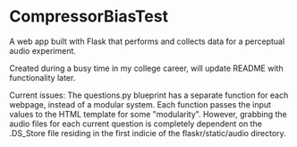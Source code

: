 # CompressorBiasTest
A web app built with Flask that performs and collects data for a perceptual audio experiment.

Created during a busy time in my college career, will update README with functionality later.

Current issues:
  The questions.py blueprint has a separate function for each webpage, instead of a modular system. Each function passes
  the input values to the HTML template for some "modularity". However, grabbing the audio files for each current question
  is completely dependent on the .DS_Store file residing in the first indicie of the flaskr/static/audio directory.
